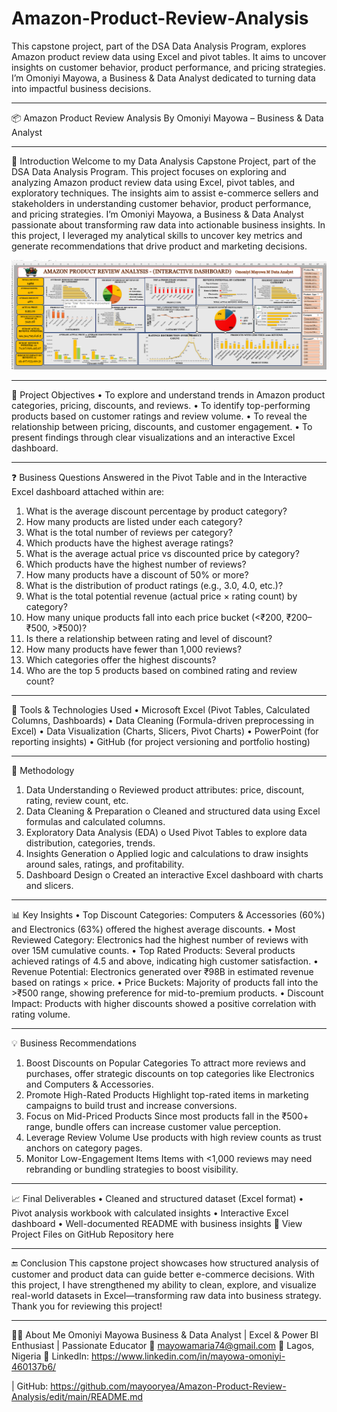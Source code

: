 # Amazon-Product-Review-Analysis
This capstone project, part of the DSA Data Analysis Program, explores Amazon product review data using Excel and pivot tables. It aims to uncover insights on customer behavior, product performance, and pricing strategies. I’m Omoniyi Mayowa, a Business &amp; Data Analyst dedicated to turning data into impactful business decisions.         


________________________________________
📦 Amazon Product Review Analysis
By Omoniyi Mayowa – Business & Data Analyst
________________________________________
🧾 Introduction
Welcome to my Data Analysis Capstone Project, part of the DSA Data Analysis Program. This project focuses on exploring and analyzing Amazon product review data using Excel, pivot tables, and exploratory techniques. The insights aim to assist e-commerce sellers and stakeholders in understanding customer behavior, product performance, and pricing strategies.
I’m Omoniyi Mayowa, a Business & Data Analyst passionate about transforming raw data into actionable business insights. In this project, I leveraged my analytical skills to uncover key metrics and generate recommendations that drive product and marketing decisions.

![image alt](https://github.com/mayooryea/Amazon-Product-Review-Analysis/blob/0e33d894ee221f2decbaf026584cff847c806fa4/1.%20Amazon%20dashboard.png)
________________________________________
🎯 Project Objectives
•	To explore and understand trends in Amazon product categories, pricing, discounts, and reviews.
•	To identify top-performing products based on customer ratings and review volume.
•	To reveal the relationship between pricing, discounts, and customer engagement.
•	To present findings through clear visualizations and an interactive Excel dashboard.
________________________________________
❓ Business Questions Answered in the Pivot Table and in the Interactive Excel dashboard attached within are:
1.	What is the average discount percentage by product category?
2.	How many products are listed under each category?
3.	What is the total number of reviews per category?
4.	Which products have the highest average ratings?
5.	What is the average actual price vs discounted price by category?
6.	Which products have the highest number of reviews?
7.	How many products have a discount of 50% or more?
8.	What is the distribution of product ratings (e.g., 3.0, 4.0, etc.)?
9.	What is the total potential revenue (actual price × rating count) by category?
10.	How many unique products fall into each price bucket (<₹200, ₹200–₹500, >₹500)?
11.	Is there a relationship between rating and level of discount?
12.	How many products have fewer than 1,000 reviews?
13.	Which categories offer the highest discounts?
14.	Who are the top 5 products based on combined rating and review count?
________________________________________
🧰 Tools & Technologies Used
•	Microsoft Excel (Pivot Tables, Calculated Columns, Dashboards)
•	Data Cleaning (Formula-driven preprocessing in Excel)
•	Data Visualization (Charts, Slicers, Pivot Charts)
•	PowerPoint (for reporting insights)
•	GitHub (for project versioning and portfolio hosting)
________________________________________
🔬 Methodology
1.	Data Understanding
o	Reviewed product attributes: price, discount, rating, review count, etc.
2.	Data Cleaning & Preparation
o	Cleaned and structured data using Excel formulas and calculated columns.
3.	Exploratory Data Analysis (EDA)
o	Used Pivot Tables to explore data distribution, categories, trends.
4.	Insights Generation
o	Applied logic and calculations to draw insights around sales, ratings, and profitability.
5.	Dashboard Design
o	Created an interactive Excel dashboard with charts and slicers.
________________________________________
📊 Key Insights
•	Top Discount Categories: Computers & Accessories (60%) and Electronics (63%) offered the highest average discounts.
•	Most Reviewed Category: Electronics had the highest number of reviews with over 15M cumulative counts.
•	Top Rated Products: Several products achieved ratings of 4.5 and above, indicating high customer satisfaction.
•	Revenue Potential: Electronics generated over ₹98B in estimated revenue based on ratings × price.
•	Price Buckets: Majority of products fall into the >₹500 range, showing preference for mid-to-premium products.
•	Discount Impact: Products with higher discounts showed a positive correlation with rating volume.
________________________________________
💡 Business Recommendations
1.	Boost Discounts on Popular Categories
To attract more reviews and purchases, offer strategic discounts on top categories like Electronics and Computers & Accessories.
2.	Promote High-Rated Products
Highlight top-rated items in marketing campaigns to build trust and increase conversions.
3.	Focus on Mid-Priced Products
Since most products fall in the ₹500+ range, bundle offers can increase customer value perception.
4.	Leverage Review Volume
Use products with high review counts as trust anchors on category pages.
5.	Monitor Low-Engagement Items
Items with <1,000 reviews may need rebranding or bundling strategies to boost visibility.
________________________________________
📈 Final Deliverables
•	 Cleaned and structured dataset (Excel format)
•	Pivot analysis workbook with calculated insights
•	Interactive Excel dashboard
•	Well-documented README with business insights
📁 View Project Files on GitHub Repository here
________________________________________
🔚 Conclusion
This capstone project showcases how structured analysis of customer and product data can guide better e-commerce decisions. With this project, I have strengthened my ability to clean, explore, and visualize real-world datasets in Excel—transforming raw data into business strategy.
Thank you for reviewing this project!
________________________________________
🙋‍♂️ About Me
Omoniyi Mayowa
Business & Data Analyst | Excel & Power BI Enthusiast | Passionate Educator
📩 mayowamaria74@gmail.com
📍 Lagos, Nigeria
🔗 LinkedIn: https://www.linkedin.com/in/mayowa-omoniyi-460137b6/

| GitHub: https://github.com/mayooryea/Amazon-Product-Review-Analysis/edit/main/README.md

